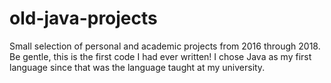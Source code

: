 # old-java-projects
 
Small selection of personal and academic projects from 2016 through 2018. Be gentle, this is the first code I had ever written! I chose Java as my first language since that was the language taught at my university.